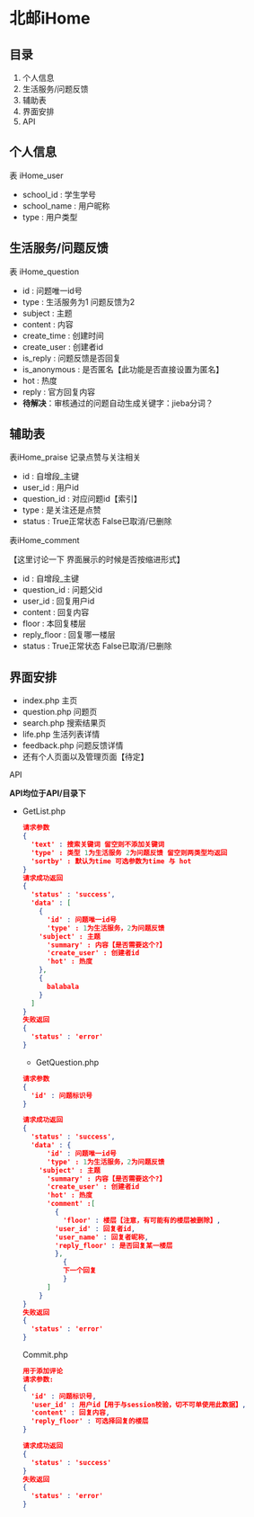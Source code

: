 # 北邮iHome

## 目录

1. 个人信息
2. 生活服务/问题反馈
3. 辅助表
4. 界面安排
5. API

## 个人信息

表 iHome_user

- school_id : 学生学号
- school_name : 用户昵称
- type : 用户类型

## 生活服务/问题反馈

表 iHome_question

- id : 问题唯一id号
- type : 生活服务为1 问题反馈为2
- subject : 主题
- content : 内容
- create_time : 创建时间
- create_user : 创建者id
- is_reply : 问题反馈是否回复
- is_anonymous : 是否匿名【此功能是否直接设置为匿名】
- hot : 热度
- reply : 官方回复内容
- **待解决**：审核通过的问题自动生成关键字：jieba分词？

## 辅助表

表iHome_praise 记录点赞与关注相关

* id : 自增段_主键
* user_id : 用户id
* question_id : 对应问题id【索引】
* type : 是关注还是点赞
* status : True正常状态 False已取消/已删除

表iHome_comment

【这里讨论一下 界面展示的时候是否按缩进形式】

- id : 自增段_主键
- question_id : 问题父id
- user_id : 回复用户id
- content : 回复内容
- floor : 本回复楼层
- reply_floor : 回复哪一楼层
- status : True正常状态 False已取消/已删除


## 界面安排

- index.php 主页
- question.php 问题页
- search.php 搜索结果页
- life.php 生活列表详情
- feedback.php 问题反馈详情
- 还有个人页面以及管理页面【待定】

API

**API均位于API/目录下**

- GetList.php

  ```json
  请求参数
  {
    'text' : 搜索关键词 留空则不添加关键词
    'type' : 类型 1为生活服务 2为问题反馈 留空则两类型均返回
    'sortby' : 默认为time 可选参数为time 与 hot
  }
  请求成功返回
  {
    'status' : 'success',
    'data' : [
      {
        'id' : 问题唯一id号
        'type' : 1为生活服务，2为问题反馈
  	  'subject' : 主题
        'summary' : 内容【是否需要这个?】
        'create_user' : 创建者id
        'hot' : 热度
      },
      {
        balabala
      }
    ]
  }
  失败返回
  {
    'status' : 'error'
  }
  ```

  - GetQuestion.php

  ```json
  请求参数
  {
    'id' : 问题标识号
  }

  请求成功返回
  {
    'status' : 'success',
    'data' : {
        'id' : 问题唯一id号
        'type' : 1为生活服务，2为问题反馈
  	  'subject' : 主题
        'summary' : 内容【是否需要这个?】
        'create_user' : 创建者id
        'hot' : 热度
        'comment' :[
          {
            'floor' : 楼层【注意，有可能有的楼层被删除】,
      	  'user_id' : 回复者id,
      	  'user_name' : 回复者昵称,
      	  'reply_floor' : 是否回复某一楼层
          },
    	    {
            下一个回复
    	    }
        ]
      } 
  }
  失败返回
  {
    'status' : 'error'
  }
  ```

  Commit.php

  ```json
  用于添加评论
  请求参数:
  {
    'id' : 问题标识号,
    'user_id' : 用户id【用于与session校验，切不可单使用此数据】,
    'content' : 回复内容,
    'reply_floor' : 可选择回复的楼层
  }

  请求成功返回
  {
    'status' : 'success'
  }
  失败返回
  {
    'status' : 'error'
  }
  ```

  ​